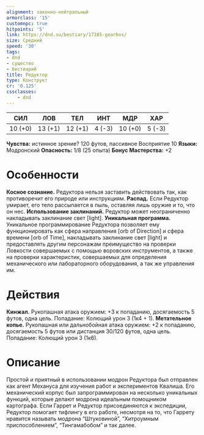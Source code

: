 ```yaml
---
alignment: законно-нейтральный
armorclass: '15'
customnpc: true
hitpoints: '5'
link: https://dnd.su/bestiary/17385-gearbox/
size: Средний
speed: '30'
tags:
- dnd
- существо
- бестиарий
title: Редуктор
type: Конструкт
cr: '0.125'
cssclasses:
    - dnd
---
```



| СИЛ | ЛОВ | ТЕЛ | ИНТ | МДР | ХАР |
|---|---|---|---|---|---|
| 10 (+0) | 13 (+1) | 12 (+1) | 4 (-3) | 10 (+0) | 5 (-3) |
**Чувства:** истинное зрение? 120 футов, пассивное Восприятие 10
**Языки:** Модронский
**Опасность:** 1/8 (25 опыта)
**Бонус Мастерства:** +2


# Особенности
**Косное сознание.** Редуктора нельзя заставить действовать так, как противоречит его природе или инструкциям.
**Распад.** Если Редуктор умирает, его тело рассыпается в пыль, оставляя лишь оружие и то, что он нес.
**Использование заклинаний.** Редуктор может неограниченно накладывать заклинание свет [light].
**Уникальная программа.** Уникальное программирование Редуктора позволяет ему функционировать как сфера направления [orb of Direction] и сфера времени [orb of Time], накладывать заклинание свет [light] и предоставлять другим персонажам преимущество на проверки Ловкости совершаемых с помощью воровских инструментов, а также на проверки характеристик, совершаемых для определения механического или лабораторного оборудования, а так же управления им.


# Действия
**Кинжал.** Рукопашная атака оружием: +3 к попаданию, досягаемость 5 футов, одна цель. Попадание: Колющий урон 3 (1к4 + 1).
**Метательное копье.** Рукопашная или дальнобойная атака оружием: +2 к попаданию, досягаемость 5 футов или дистанция 30/120 футов, одна цель. Попадание: Колющий урон 3 (1к6).


# Описание
Простой и приятный в использовании модрон Редуктора был отправлен как агент Механуса для изучения работ и экспериментов Квалиша. Его механический корпус был запрограммирован на несколько уникальных функций, которые делают модрона идеальным помощником картографа. Если Гаррет и Редуктор присоединяются к экспедиции, Редуктор помогает тифлингу в его работе, несмотря на то, что Гаррету нравится называть модрона “Штуковиной”, “Хитроумным приспособлением”, “Тингамабобом” и так далее.